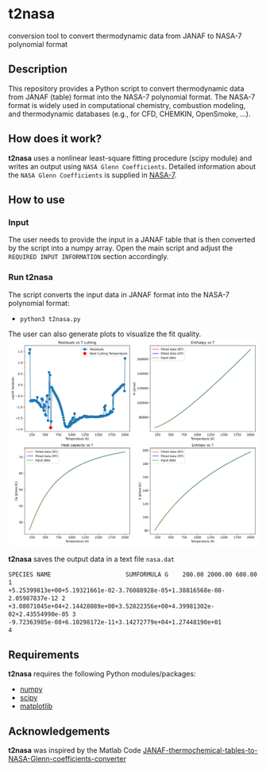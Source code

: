 # t2nasa
conversion tool to convert thermodynamic data from JANAF to NASA-7 polynomial format

## Description 
This repository provides a Python script to convert thermodynamic data from JANAF (table) format
into the NASA-7 polynomial format. The NASA-7 format is widely used in computational 
chemistry, combustion modeling, and thermodynamic databases (e.g., for CFD, CHEMKIN, OpenSmoke, ...). 

## How does it work?
**t2nasa** uses a nonlinear least-square fitting procedure (scipy module) and writes an output using `NASA Glenn Coefficients`. 
Detailed information about the `NASA Glenn Coefficients` is supplied 
in [NASA-7](https://ntrs.nasa.gov/api/citations/20020085330/downloads/20020085330.pdf).

## How to use

### Input
The user needs to provide the input in a JANAF table that is then converted by the script into 
a numpy array. Open the main script and adjust the `REQUIRED INPUT INFORMATION` section accordingly. 

### Run **t2nasa**
The script converts the input data in JANAF format into the NASA-7 polynomial format:

* `python3 t2nasa.py`

The user can also generate plots to visualize the fit quality.
![Fit quality for an example molecule in the temperature range from 200 K to 2000 K.](example.svg)

**t2nasa** saves the output data in a text file `nasa.dat`
```text
SPECIES NAME                     SUMFORMULA G    200.00 2000.00 600.00      1
+5.25399813e+00+5.19321661e-02-3.76088928e-05+1.38816568e-08-2.05987837e-12 2
+3.08071045e+04+2.14428089e+00+3.52822356e+00+4.39981302e-02+2.43554990e-05 3
-9.72363985e-08+6.10298172e-11+3.14272779e+04+1.27448190e+01                4
```

## Requirements
**t2nasa** requires the following Python modules/packages:
 * [numpy](https://numpy.org/)
 * [scipy](https://docs.scipy.org/doc/scipy/)
 * [matplotlib](https://matplotlib.org/)

## Acknowledgements
**t2nasa** was inspired by the Matlab Code [JANAF-thermochemical-tables-to-NASA-Glenn-coefficients-converter](https://github.com/Raphael-Boichot/JANAF-thermochemical-tables-to-NASA-Glenn-coefficients-converter)

